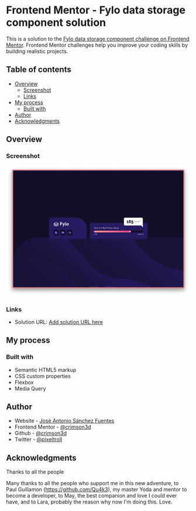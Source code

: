 # Frontend Mentor - Fylo data storage component solution

This is a solution to the [Fylo data storage component challenge on Frontend Mentor](https://www.frontendmentor.io/challenges/fylo-data-storage-component-1dZPRbV5n). Frontend Mentor challenges help you improve your coding skills by building realistic projects. 

## Table of contents


- [Overview](#overview)
  - [Screenshot](#screenshot)
  - [Links](#links)
- [My process](#my-process)
  - [Built with](#built-with)
- [Author](#author)
- [Acknowledgments](#acknowledgments)


## Overview

### Screenshot

![](../fylo-data-storage-component-master/assets/design/Fylo-solution.png)

### Links

- Solution URL: [Add solution URL here](https://crimson3d.github.io/frontend-mentor-html-css-challenges/challenges/fylo-data-storage-component-master/index.html)

## My process

### Built with

- Semantic HTML5 markup
- CSS custom properties
- Flexbox
- Media Query

## Author

- Website - [José Antonio Sánchez Fuentes](https://crimson3d.github.io/frontend-mentor-html-css-challenges/index.html)
- Frontend Mentor - [@crimson3d](https://www.frontendmentor.io/profile/crimson3d)
- Github - [@crimson3d](https://github.com/crimson3d)
- Twitter - [@pixeltroll](https://www.twitter.com/pixeltroll)

## Acknowledgments

Thanks to all the people 

Many thanks to all the people who support me in this new adventure, to Paul Guillamon (https://github.com/Qu4k3), my master Yoda and mentor to become a developer, to May, the best companion and love I could ever have, and to Lara, probably the reason why now I'm doing this. Love.


